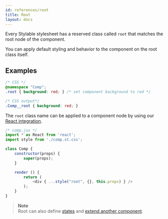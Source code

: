 ```yaml
---
id: references/root
title: Root
layout: docs
---
```


Every Stylable stylesheet has a reserved class called `root` that matches the root node of the component. 

You can apply default styling and behavior to the component on the root class itself.

## Examples

```css
/* CSS */
@namespace "Comp";
.root { background: red; } /* set component background to red */
```

```css
/* CSS output*/
.Comp__root { background: red; }
```

The `root` class name can be applied to a component node by using our [React integration](../getting-started/react-integration.md).

```js
/* comp.jsx */
import * as React from 'react';
import style from './comp.st.css';

class Comp {
    constructor(props) {
        super(props);
    }

    render () {
        return (
            <div { ...style("root", {}, this.props) } />
        );
    }
}
```

> **Note**    
> Root can also define [states](./pseudo-classes) and [extend another component](./extend-stylesheet.md).
